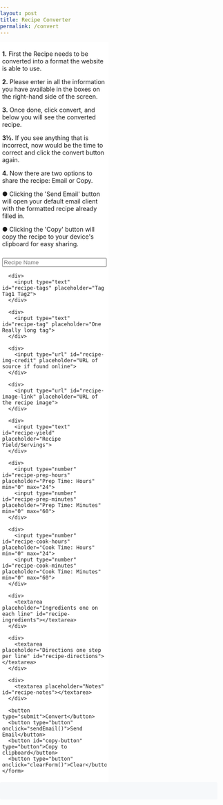 ```yaml
---
layout: post
title: Recipe Converter
permalink: /convert
---
```


<head>
  <style>
    body {
      margin: 0;
      padding: 0;
    }

    .top-columns {
      display: flex;
      flex-direction: row;
      justify-content: space-between;
      padding: 20px;
    }

    .left-column, .right-column {
      width: 50%;
      background-color: #fff;
      padding: 5px;
      box-sizing: border-box;
    }

    input, textarea {
      width: 100%;
    }

    .bottom-column {
      width: 100%;
      background-color: #f6f8fa;
      padding: 20px;
      box-sizing: border-box;
      white-space: pre;
      line-height: 1.5;
      border-radius: 4px;
      overflow-x: auto;
    }

    @media screen and (max-width: 768px) {
      .top-columns {
        flex-direction: column;
        align-items: center;
      }

      .left-column, .right-column {
        width: 100%;
      }
    }
  </style>
</head>
<body>
<div class="top-columns">
  <div class="left-column">
    <p><b>1.</b> First the Recipe needs to be converted into a format the website is able to use.</p>
    <p><b>2.</b> Please enter in all the information you have available in the boxes on the right-hand side of the screen.</p>
    <p><b>3.</b> Once done, click convert, and below you will see the converted recipe.</p>
    <p><b>3½.</b> If you see anything that is incorrect, now would be the time to correct and click the convert button again.</p>
    <p><b>4.</b> Now there are two options to share the recipe: Email or Copy.</p>
    <p>● Clicking the 'Send Email' button will open your default email client with the formatted recipe already filled in.</p>
    <p>● Clicking the 'Copy' button will copy the recipe to your device's clipboard for easy sharing.</p>
  </div>

  <div class="right-column">
    <form id="recipe-form">
      <div>
        <input type="text" id="recipe-name" placeholder="Recipe Name">
      </div>

      <div>
        <input type="text" id="recipe-tags" placeholder="Tag Tag1 Tag2">
      </div>

      <div>
        <input type="text" id="recipe-tag" placeholder="One Really long tag">
      </div>

      <div>
        <input type="url" id="recipe-img-credit" placeholder="URL of source if found online">
      </div>

      <div>
        <input type="url" id="recipe-image-link" placeholder="URL of the recipe image">
      </div>

      <div>
        <input type="text" id="recipe-yield" placeholder="Recipe Yield/Servings">
      </div>

      <div>
        <input type="number" id="recipe-prep-hours" placeholder="Prep Time: Hours" min="0" max="24">
        <input type="number" id="recipe-prep-minutes" placeholder="Prep Time: Minutes" min="0" max="60">
      </div>

      <div>
        <input type="number" id="recipe-cook-hours" placeholder="Cook Time: Hours" min="0" max="24">
        <input type="number" id="recipe-cook-minutes" placeholder="Cook Time: Minutes" min="0" max="60">
      </div>

      <div>
        <textarea placeholder="Ingredients one on each line" id="recipe-ingredients"></textarea>
      </div>

      <div>
        <textarea placeholder="Directions one step per line" id="recipe-directions"></textarea>
      </div>

      <div>
        <textarea placeholder="Notes" id="recipe-notes"></textarea>
      </div>

      <button type="submit">Convert</button>
      <button type="button" onclick="sendEmail()">Send Email</button>
      <button id="copy-button" type="button">Copy to clipboard</button>
      <button type="button" onclick="clearForm()">Clear</button>
    </form>
  </div>
</div>

<div class="bottom-column" id="bottom-column"></div>

<script>
  const form = document.querySelector('#recipe-form');
  const output = document.querySelector('.bottom-column');
  const copyButton = document.querySelector('#copy-button');

  form.addEventListener('submit', (event) => {
    event.preventDefault(); // prevent the form from submitting normally

    const name = document.querySelector('#recipe-name').value.trim();
    const tags = document.querySelector('#recipe-tags').value.trim();
    const imgCredit = document.querySelector('#recipe-img-credit').value.trim();
    const imageLink = document.querySelector('#recipe-image-link').value.trim();
    const tag = document.querySelector('#recipe-tag').value.trim();
    const ingredients = document.querySelector('#recipe-ingredients').value.trim();
    const directions = document.querySelector('#recipe-directions').value.trim();
    const yieldValue = document.querySelector('#recipe-yield').value.trim();
    const prepHours = document.querySelector('#recipe-prep-hours').value.trim();
    const prepMinutes = document.querySelector('#recipe-prep-minutes').value.trim();
    const cookHours = document.querySelector('#recipe-cook-hours').value.trim();
    const cookMinutes = document.querySelector('#recipe-cook-minutes').value.trim();

    // ingredients Formatting Find and Replace
    const ingredientsWithLB = ingredients.replace(/ounce/gi, 'oz');
    const ingredientsWithOz = ingredientsWithLB.replace(/pound/gi, 'lb');
    const ingredientsFraction14 = ingredientsWithOz.replace(/1\/4/g, '¼');
    const ingredientsFraction12 = ingredientsFraction14.replace(/1\/2/g, '½');
    const ingredientsFraction34 = ingredientsFraction12.replace(/3\/4/g, '¾');
    const ingredientsFraction13 = ingredientsFraction34.replace(/1\/3/g, '⅓');
    const ingredientsFraction23 = ingredientsFraction13.replace(/2\/3/g, '⅔');
    const ingredientsFraction18 = ingredientsFraction23.replace(/1\/8/g, '⅛');
    const ingredientsFraction116 = ingredientsFraction18.replace(/1\/16/g, '⅛');

    // directions Formatting Find and Replace
    const directionsWithLB = directions.replace(/ounce/gi, 'oz');
    const directionsWithOz = directionsWithLB.replace(/pound/gi, 'lb');
    const directionsFraction14 = directionsWithOz.replace(/1\/4/g, '¼');
    const directionsFraction12 = directionsFraction14.replace(/1\/2/g, '½');
    const directionsFraction34 = directionsFraction12.replace(/3\/4/g, '¾');
    const directionsFraction13 = directionsFraction34.replace(/1\/3/g, '⅓');
    const directionsFraction23 = directionsFraction13.replace(/2\/3/g, '⅔');
    const directionsFraction18 = directionsFraction23.replace(/1\/8/g, '⅛');
    const directionsFraction116 = directionsFraction18.replace(/1\/16/g, '⅛');

    const notes = document.querySelector('#recipe-notes').value.trim();

    const ingredientsMarkdown = ingredientsFraction116.split('\n')
      .map(ingredient => `- ${ingredient.trim()}`)
      .filter(ingredient => !/^-[\s]*$/.test(ingredient))
      .join('\n');

    const directionsMarkdown = directionsFraction116.split('\n')
      .map(instruction => `- ${instruction.trim()}`)
      .filter(instruction => !/^-[\s]*$/.test(instruction))
      .join('\n');
    
    let markdown = `---
layout: recipe
title: "${name}"
`

if (tags !== '') {
  markdown += `tags:${tags.split(' ').map(tag => tag.trim()).join(', ')}
`;
}

if (imgCredit !== '') {
  markdown += `imagecredit: ${imgCredit}
`;
}

if (imageLink !== '') {
  markdown += `imagelink: ${imageLink}
`;
}

if (tag !== '') {
  markdown += `tag: ${tag}
`;
}

if (prepHours !== '' || prepMinutes !== '') {
  const prepTimeFormatted = `PT${prepHours !== '' ? prepHours + 'H' : ''}${prepMinutes !== '' ? prepMinutes + 'M' : ''}`;
  markdown += `preptime: ${prepTimeFormatted}
`;
}

if (cookHours !== '' || cookMinutes !== '') {
  const cookTimeFormatted = `PT${cookHours !== '' ? cookHours + 'H' : ''}${cookMinutes !== '' ? cookMinutes + 'M' : ''}`;
  markdown += `cooktime: ${cookTimeFormatted}
`;
}

markdown += `ingredients:
${ingredientsMarkdown}

directions:
${directionsMarkdown}
---`

if (notes !== '') {
  markdown += `
${notes}`;
}

markdown += `

`;

    output.innerHTML = `<pre><code>${markdown}</code></pre>`;
  });

  copyButton.addEventListener('click', () => {
    const range = document.createRange();
    range.selectNode(output);
    window.getSelection().removeAllRanges();
    window.getSelection().addRange(range);
    document.execCommand('copy');
    window.getSelection().removeAllRanges();
  });

  function sendEmail() {
    const outputContent = document.querySelector('.bottom-column').innerText;
    location.href = `mailto:recipes@saathoff.us?subject=Recipe Submission&body=${encodeURIComponent(outputContent)}`;
  }

  function clearForm() {
    // Reset all input fields
    document.querySelector('#recipe-name').value = '';
    document.querySelector('#recipe-tags').value = '';
    document.querySelector('#recipe-img-credit').value = '';
    document.querySelector('#recipe-image-link').value = '';
    document.querySelector('#recipe-tag').value = '';
    document.querySelector('#recipe-ingredients').value = '';
    document.querySelector('#recipe-directions').value = '';
    document.querySelector('#recipe-notes').value = '';
    document.querySelector('#recipe-prep-hours').value = '';
    document.querySelector('#recipe-prep-minutes').value = '';
    document.querySelector('#recipe-cook-hours').value = '';
    document.querySelector('#recipe-cook-minutes').value = '';
    document.querySelector('#recipe-yield').value = '';

    // Clear the output
    document.querySelector('.bottom-column').innerHTML = '';
  }
</script>
</body>
